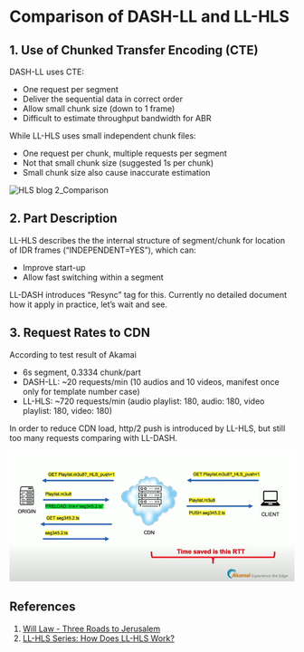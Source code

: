 # Comparison of DASH-LL and LL-HLS

## 1. Use of Chunked Transfer Encoding \(CTE\) <a id="use-of-chunked-transfer-encoding-cte"></a>

DASH-LL uses CTE:

* One request per segment
* Deliver the sequential data in correct order
* Allow small chunk size \(down to 1 frame\)
* Difficult to estimate throughput bandwidth for ABR

While LL-HLS uses small independent chunk files:

* One request per chunk, multiple requests per segment
* Not that small chunk size \(suggested 1s per chunk\)
* Small chunk size also cause inaccurate estimation

![HLS blog 2\_Comparison](https://www.theoplayer.com/hs-fs/hubfs/Blog/HLS%20blog%202_Comparison.png?width=660&name=HLS%20blog%202_Comparison.png)

## 2. Part Description <a id="part-description"></a>

LL-HLS describes the the internal structure of segment/chunk for location of IDR frames \(“INDEPENDENT=YES”\), which can:

* Improve start-up
* Allow fast switching within a segment

LL-DASH introduces “Resync” tag for this. Currently no detailed document how it apply in practice, let’s wait and see.

## 3. Request Rates to CDN <a id="request-rates-to-cdn"></a>

According to test result of Akamai

* 6s segment, 0.3334 chunk/part
* DASH-LL: ~20 requests/min \(10 audios and 10 videos, manifest once only for template number case\)
* LL-HLS: ~720 requests/min \(audio playlist: 180, audio: 180, video playlist: 180, video: 180\)

In order to reduce CDN load, http/2 push is introduced by LL-HLS, but still too many requests comparing with LL-DASH.

![](../.gitbook/assets/push-2.png)

##   References <a id="references"></a>

1. [Will Law - Three Roads to Jerusalem](https://www.youtube.com/watch?v=Col12gjnNlI)
2. [LL-HLS Series: How Does LL-HLS Work?](https://www.theoplayer.com/blog/how-does-ll-hls-work)

